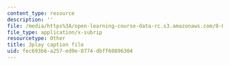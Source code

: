 ```yaml
---
content_type: resource
description: ''
file: /media/https%3A/open-learning-course-data-rc.s3.amazonaws.com/8-06-quantum-physics-iii-spring-2018/fec693b6a257ed9e8774dbff60896304_eRFQL3o4DO4.srt
file_type: application/x-subrip
resourcetype: Other
title: 3play caption file
uid: fec693b6-a257-ed9e-8774-dbff60896304
---
```


